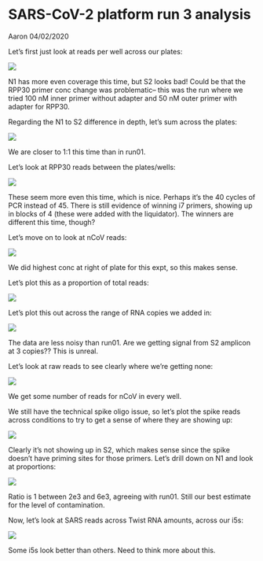 SARS-CoV-2 platform run 3 analysis
================
Aaron
04/02/2020

Let’s first just look at reads per well across our plates:

![](Figs/unnamed-chunk-4-1.png)<!-- -->

N1 has more even coverage this time, but S2 looks bad\! Could be that
the RPP30 primer conc change was problematic– this was the run where we
tried 100 nM inner primer without adapter and 50 nM outer primer with
adapter for RPP30.

Regarding the N1 to S2 difference in depth, let’s sum across the plates:

![](Figs/unnamed-chunk-5-1.png)<!-- -->

We are closer to 1:1 this time than in run01.

Let’s look at RPP30 reads between the plates/wells:

![](Figs/unnamed-chunk-6-1.png)<!-- -->

These seem more even this time, which is nice. Perhaps it’s the 40
cycles of PCR instead of 45. There is still evidence of winning i7
primers, showing up in blocks of 4 (these were added with the
liquidator). The winners are different this time, though?

Let’s move on to look at nCoV reads:

![](Figs/unnamed-chunk-7-1.png)<!-- -->

We did highest conc at right of plate for this expt, so this makes
sense.

Let’s plot this as a proportion of total reads:

![](Figs/unnamed-chunk-8-1.png)<!-- -->

Let’s plot this out across the range of RNA copies we added in:

![](Figs/unnamed-chunk-9-1.png)<!-- -->

The data are less noisy than run01. Are we getting signal from S2
amplicon at 3 copies?? This is unreal.

Let’s look at raw reads to see clearly where we’re getting none:

![](Figs/unnamed-chunk-10-1.png)<!-- -->

We get some number of reads for nCoV in every well.

We still have the technical spike oligo issue, so let’s plot the spike
reads across conditions to try to get a sense of where they are showing
up:

![](Figs/unnamed-chunk-11-1.png)<!-- -->

Clearly it’s not showing up in S2, which makes sense since the spike
doesn’t have priming sites for those primers. Let’s drill down on N1 and
look at proportions:

![](Figs/unnamed-chunk-12-1.png)<!-- -->

Ratio is 1 between 2e3 and 6e3, agreeing with run01. Still our best
estimate for the level of contamination.

Now, let’s look at SARS reads across Twist RNA amounts, across our i5s:

![](Figs/unnamed-chunk-13-1.png)<!-- -->

Some i5s look better than others. Need to think more about this.
